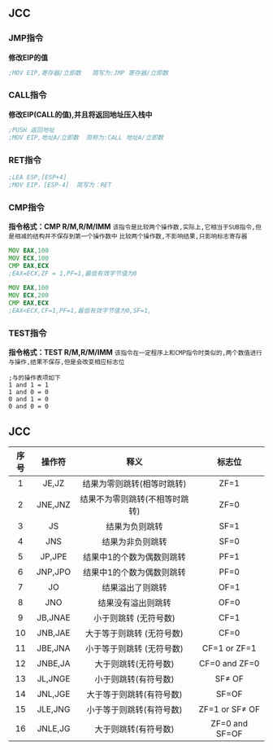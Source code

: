 ## JCC

### JMP指令
**修改EIP的值**
```asm
;MOV EIP,寄存器/立即数   简写为:JMP 寄存器/立即数
```

### CALL指令
**修改EIP(CALL的值),并且将返回地址压入栈中**
```asm
;PUSH 返回地址
;MOV EIP,地址A/立即数  简称为:CALL 地址A/立即数
```

### RET指令
```asm
;LEA ESP,[ESP+4]
;MOV EIP，[ESP-4]  简写为：RET
```

### CMP指令
**指令格式：CMP  R/M,R/M/IMM**
`该指令是比较两个操作数,实际上,它相当于SUB指令,但是相减的结构并不保存到第一个操作数中`
`比较两个操作数,不影响结果,只影响标志寄存器`
```asm
MOV EAX,100	
MOV ECX,100	
CMP EAX,ECX
;EAX=ECX,ZF = 1,PF=1,最低有效字节值为0	
```
```asm
MOV EAX,100	
MOV ECX,200	
CMP EAX,ECX
;EAX<ECX,CF=1,PF=1,最低有效字节值为0,SF=1,
```

### TEST指令
**指令格式：TEST  R/M,R/M/IMM**
`该指令在一定程序上和CMP指令时类似的,两个数值进行与操作,结果不保存,但是会改变相应标志位`

```
;与的操作表项如下
1 and 1 = 1
1 and 0 = 0
0 and 1 = 0
0 and 0 = 0
```

## JCC
| 序号 | 操作符 | 释义 | 标志位 |
| :---: | :---: | :---: | :---: |
| 1 | JE,JZ | 结果为零则跳转(相等时跳转) | ZF=1 |
| 2 | JNE,JNZ | 结果不为零则跳转(不相等时跳转) | ZF=0 |
| 3 | JS | 结果为负则跳转 | SF=1 |
| 4 | JNS | 结果为非负则跳转 | SF=0 |
| 5 | JP,JPE | 结果中1的个数为偶数则跳转 | PF=1 |
| 6 | JNP,JPO | 结果中1的个数为偶数则跳转 | PF=0 |
| 7 | JO | 结果溢出了则跳转 | OF=1 |
| 8 | JNO | 结果没有溢出则跳转 | OF=0 |
| 9 | JB,JNAE | 小于则跳转 (无符号数) | CF=1 |
| 10 | JNB,JAE | 大于等于则跳转 (无符号数) | CF=0 |
| 11 | JBE,JNA | 小于等于则跳转 (无符号数) | CF=1 or ZF=1 |
| 12 | JNBE,JA | 大于则跳转(无符号数) | CF=0 and ZF=0 |
| 13 | JL,JNGE | 小于则跳转(有符号数) | SF≠ OF |
| 14 | JNL,JGE | 大于等于则跳转(有符号数) | SF=OF |
| 15 | JLE,JNG | 小于等于则跳转(有符号数) | ZF=1 or SF≠ OF |
| 16 | JNLE,JG | 大于则跳转(有符号数) | ZF=0 and SF=OF |
